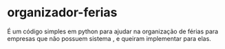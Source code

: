 # organizador-ferias
É um código simples em python para ajudar na organização de férias para empresas que não possuem sistema , e queiram implementar para elas.
